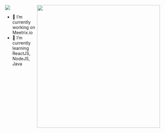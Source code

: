 <!--
### Hi there 👋
-->
<img src="https://i.postimg.cc/52zZrV3V/my-name.gif">

<!--
**ravindukariyapperuma/ravindukariyapperuma** is a ✨ _special_ ✨ repository because its `README.md` (this file) appears on your GitHub profile.
-->
<!--
Here are some ideas to get you started:
-->
<img align="right" width="400" height="400" src="https://octodex.github.com/images/scubatocat.png">

- 🔭 I’m currently working on Meetrix.io
- 🌱 I’m currently learning ReactJS, NodeJS, Java
<!--
- 👯 I’m looking to collaborate on ...
- 🤔 I’m looking for help with ...
- 💬 Ask me about ...
- 📫 How to reach me: ...
- 😄 Pronouns: ...
- ⚡ Fun fact: ...
-->
<!--
![Image of Yaktocat](https://octodex.github.com/images/yaktocat.png)
-->

